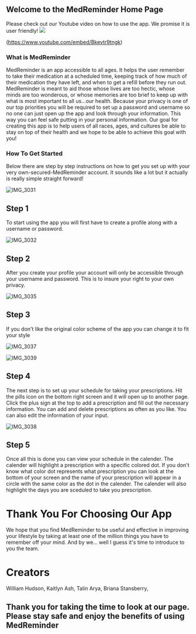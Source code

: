 ## Welcome to the MedReminder Home Page

Please check out our Youtube video on how to use the app. We promise it is user friendly! 
[![](https://img.youtube.com/vi/Bkevtr9tngk/0.jpg)](https://www.youtube.com/watch?v=Bkevtr9tngk) 


(https://www.youtube.com/embed/Bkevtr9tngk)



### What is MedReminder

MedReminder is an app accessible to all ages. It helps the user remember to take their medication at a scheduled time, keeping track of how much of their medication they have left, and when to get a refill before they run out.  MedReminder is meant to aid those whose lives are too hectic, whose minds are too wonderous, or whose memories are too brief to keep up with what is most important to all us...our health.  Because your privacy is one of our top priorities you will be required to set up a password and username so no one can just open up the app and look through your information.  This way you can feel safe putting in your personal information. Our goal for creating this app is to help users of all races, ages, and cultures be able to stay on top of their health and we hope to be able to achieve this goal with you!

### How To Get Started

Below there are step by step instructions on how to get you set up with your very own-secured-MedReminder account.  It sounds like a lot but it actually is really simple straight forward!



![IMG_3031](https://user-images.githubusercontent.com/54367282/80048233-94f5d880-84dd-11ea-9388-2ec2f82f172e.png)

## Step 1
To start using the app you will first have to create a profile along with a username or password.


![IMG_3032](https://user-images.githubusercontent.com/54367282/80048250-a50db800-84dd-11ea-91ff-feeee52b0751.png)

## Step 2
After you create your profile your account will only be accessible through your username and password. This is to insure your right to your own privacy.





![IMG_3035](https://user-images.githubusercontent.com/54367282/80048269-b656c480-84dd-11ea-99cd-426ca1f33948.png)

## Step 3
If you don't like the original color scheme of the app you can change it to fit your style

![IMG_3037](https://user-images.githubusercontent.com/54367282/80048343-ec944400-84dd-11ea-9693-81dd6a524e67.png)


![IMG_3039](https://user-images.githubusercontent.com/54367282/80048368-f8800600-84dd-11ea-838e-1a86f9adf48e.png)

## Step 4
The next step is to set up your schedule for taking your prescriptions.  Hit the pills icon on the bottom right screen and it will open up to another page.  Click the plus sign at the top to add a prescription and fill out the necessary information.
You can add and delete prescriptions as often as you like. You can also edit the information of your input.


![IMG_3038](https://user-images.githubusercontent.com/54367282/80048974-bb1c7800-84df-11ea-89f8-2ceaa6c8a94a.png)

## Step 5

Once all this is done you can view your schedule in the calender.  The calender will highlight a prescription with a specific colored dot.  If you don't know what color dot represents what prescription you can look at the bottom of your screen and the name of your prescription will appear in a circle with the same color as the dot in the calender.  The calender will also highlight the days you are sceduled to take you prescription.  


# Thank You For Choosing Our App
We hope that you find MedReminder to be useful and effective in improving your lifestyle by taking at least one of the million things you have to remember off your mind.  And by we... well I guess it's time to introduce to you the team. 

# Creators
William Hudson,
Kaitlyn Ash,
Talin Arya,
Briana Stansberry,

## Thank you for taking the time to look at our page. Please stay safe and enjoy the benefits of using MedReminder
